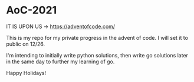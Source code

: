 # AoC-2021

IT IS UPON US -> https://adventofcode.com/

This is my repo for my private progress in the advent of code.  I will set it to public on 12/26.

I'm intending to initially write python solutions, then write go solutions later in the same day to further my learning of go.

Happy Holidays!
